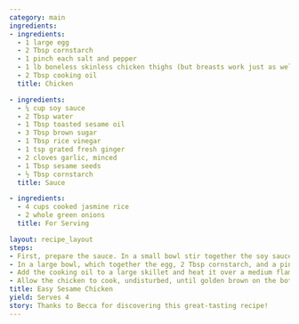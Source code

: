 ```yaml
---
category: main
ingredients:
- ingredients:
  - 1 large egg
  - 2 Tbsp cornstarch
  - 1 pinch each salt and pepper
  - 1 lb boneless skinless chicken thighs (but breasts work just as well)
  - 2 Tbsp cooking oil
  title: Chicken

- ingredients:
  - ¼ cup soy sauce
  - 2 Tbsp water
  - 1 Tbsp toasted sesame oil
  - 3 Tbsp brown sugar
  - 1 Tbsp rice vinegar
  - 1 tsp grated fresh ginger
  - 2 cloves garlic, minced
  - 1 Tbsp sesame seeds
  - ½ Tbsp cornstarch
  title: Sauce

- ingredients:
  - 4 cups cooked jasmine rice
  - 2 whole green onions
  title: For Serving

layout: recipe_layout
steps:
- First, prepare the sauce. In a small bowl stir together the soy sauce, water, sesame oil, brown sugar, rice vinegar, fresh ginger, minced garlic, cornstarch, and sesame seeds. (Grate the ginger with a small-holed cheese grater.) Set the sauce aside.
- In a large bowl, which together the egg, 2 Tbsp cornstarch, and a pinch of salt and pepper. Trim any excess fat from the chicken, then cut into small 1 inch pieces. Toss the chicken in the egg and cornstarch mixture. 
- Add the cooking oil to a large skillet and heat it over a medium flame. Wait until the skillet is very hot, then swirl the skillet to make sure the oil coats the entire surface. Add the batter coated chicken and spread it out into a single layer over the surface of the skillet.
- Allow the chicken to cook, undisturbed, until golden brown on the bottom. Then, carefully flip the chicken, breaking up the pieces into smaller clumps as you flip. Continue to cook the chicken until golden brown on the other side. Stir the chicken as little as possible to avoid breaking the egg coating from the surface of the chicken. 
title: Easy Sesame Chicken
yield: Serves 4
story: Thanks to Becca for discovering this great-tasting recipe!
---
```

